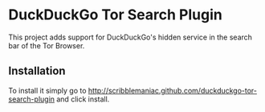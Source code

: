 # DuckDuckGo Tor Search Plugin
This project adds support for DuckDuckGo's hidden service in the search bar of the Tor Browser.

## Installation
To install it simply go to http://scribblemaniac.github.com/duckduckgo-tor-search-plugin and click install.